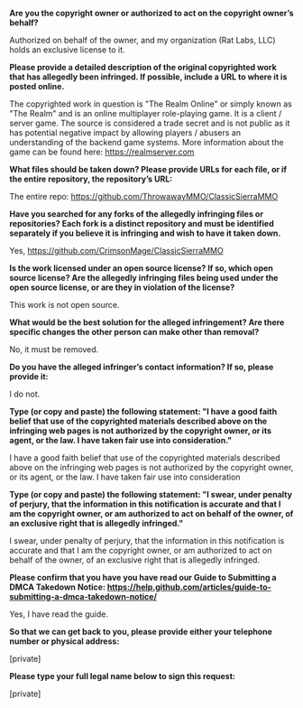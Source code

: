 **Are you the copyright owner or authorized to act on the copyright owner’s behalf?**

Authorized on behalf of the owner, and my organization (Rat Labs, LLC) holds an exclusive license to it.



**Please provide a detailed description of the original copyrighted work that has allegedly been infringed. If possible, include a URL to where it is posted online.**

The copyrighted work in question is "The Realm Online" or simply known as "The Realm" and is an online multiplayer role-playing game. It is a client / server game. The source is considered a trade secret and is not public as it has potential negative impact by allowing players / abusers an understanding of the backend game systems. More information about the game can be found here: https://realmserver.com



**What files should be taken down? Please provide URLs for each file, or if the entire repository, the repository’s URL:**

The entire repo: https://github.com/ThrowawayMMO/ClassicSierraMMO



**Have you searched for any forks of the allegedly infringing files or repositories? Each fork is a distinct repository and must be identified separately if you believe it is infringing and wish to have it taken down.**

Yes, https://github.com/CrimsonMage/ClassicSierraMMO



**Is the work licensed under an open source license? If so, which open source license? Are the allegedly infringing files being used under the open source license, or are they in violation of the license?**

This work is not open source.



**What would be the best solution for the alleged infringement? Are there specific changes the other person can make other than removal?**

No, it must be removed.



**Do you have the alleged infringer’s contact information? If so, please provide it:**

I do not.



**Type (or copy and paste) the following statement: "I have a good faith belief that use of the copyrighted materials described above on the infringing web pages is not authorized by the copyright owner, or its agent, or the law. I have taken fair use into consideration."**

I have a good faith belief that use of the copyrighted materials described above on the infringing web pages is not authorized by the copyright owner, or its agent, or the law. I have taken fair use into consideration



**Type (or copy and paste) the following statement: "I swear, under penalty of perjury, that the information in this notification is accurate and that I am the copyright owner, or am authorized to act on behalf of the owner, of an exclusive right that is allegedly infringed."**

I swear, under penalty of perjury, that the information in this notification is accurate and that I am the copyright owner, or am authorized to act on behalf of the owner, of an exclusive right that is allegedly infringed.



**Please confirm that you have you have read our Guide to Submitting a DMCA Takedown Notice: https://help.github.com/articles/guide-to-submitting-a-dmca-takedown-notice/**

Yes, I have read the guide.



**So that we can get back to you, please provide either your telephone number or physical address:**

[private]  

**Please type your full legal name below to sign this request:**

[private]  
